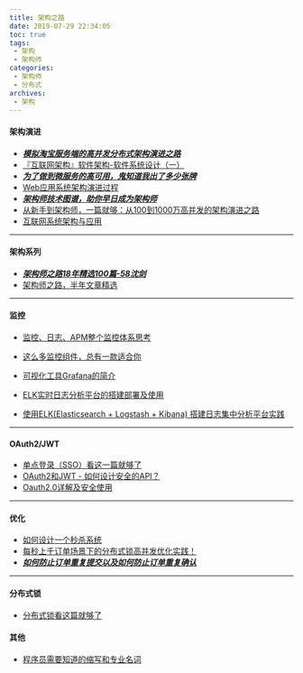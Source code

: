 ```yaml
---
title: 架构之路
date: 2019-07-29 22:34:05
toc: true
tags:
 - 架构
 - 架构师
categories:
 - 架构师
 - 分布式
archives:
 - 架构
---
```

#### 架构演进
- [***模拟淘宝服务端的高并发分布式架构演进之路***](https://mp.weixin.qq.com/s?__biz=MzA5OTAyNzQ2OA==&mid=2649702073&idx=1&sn=6a878cff3064a3d25e831419c7af4d3b&chksm=889301dabfe488ccc03db6e6b3f769868f3bc796d3907cfd1f7890c70ab8f3bc26a8d0c4be5f&mpshare=1&scene=1&srcid=&key=a1f36ea036ec3501370c43ac11fb92d33a2c0afcdbc26de70811855428adcbf0b406f95f52b920e863f8ca0c328843417135fa31afba5e3d269a96d38e55771ea67bf1be8b03bb5db68358e2a65a0947&ascene=1&uin=MzE3NjE2NTk5MA%3D%3D&devicetype=Windows+10&version=62060833&lang=zh_CN&pass_ticket=2iuIPktJ3XC8989RyJnOQ2WaGCpoYQWr7ppZpvPPfNAJocWNNxi2pZp3CyPxydcT)
- [『互联网架构』软件架构-软件系统设计（一）](https://idig8.com/2019/02/10/hulianwangjiagouruanjianjiagou-ruanjianxitongshejiyi/?from=%E6%96%87%E7%AB%A0%E9%A1%B5%E5%86%85%E9%93%BE%E6%8E%A5)
- [***为了做到微服务的高可用，鬼知道我出了多少张牌***](https://mp.weixin.qq.com/s?__biz=MzA5OTAyNzQ2OA==&mid=2649702254&idx=1&sn=3cd3f7e0a24ae52612fad1bfd78569ec&chksm=8893000dbfe4891b5b2f9312495c23e65dc4de080d60f828448ffb223186542e075f5fc7c703&mpshare=1&scene=1&srcid=&sharer_sharetime=1564101784492&sharer_shareid=4dbcc35f4e4d8e71289ec8e611110adb&key=0a01442925ed28a10a1e5a851b91ec07e616dbec4a00ac71e17233bedc854e64a6a3d0c956d0582d8294cab65799af8afbc6404ff8a56758e1a1d1173e1d6ae4eaf52cb442b59ba5418c7b6125376d1c&ascene=1&uin=MzE3NjE2NTk5MA%3D%3D&devicetype=Windows+10&version=62060833&lang=zh_CN&pass_ticket=xHs%2BxxC90eHbJwveH74nVaVi3WDC5CK4JiNiFKNfErid7TjhyNH4BJffksqPFgId)
- [Web应用系统架构演进过程](https://www.jianshu.com/p/9bcb46e18bab?utm_campaign=hugo&utm_medium=reader_share&utm_content=note&utm_source=weixin-friends)
- [***架构师技术图谱，助你早日成为架构师***](https://github.com/toutiaoio/awesome-architecture?hmsr=toutiao.io&utm_medium=toutiao.io&utm_source=toutiao.io)
- [从新手到架构师，一篇就够：从100到1000万高并发的架构演进之路](https://www.jianshu.com/p/35819be616a9?utm_campaign=hugo&utm_medium=reader_share&utm_content=note&utm_source=weixin-friends)
- [互联网系统架构与应用](https://www.jianshu.com/c/838a5c304ffa?utm_campaign=hugo&utm_medium=reader_share&utm_content=collection&utm_source=weixin-friends)
<!--more-->
---
#### 架构系列
- [***架构师之路18年精选100篇-58沈剑***](https://mp.weixin.qq.com/s?__biz=MjM5ODYxMDA5OQ==&mid=2651962040&idx=1&sn=7af0762e71e05389e752f1c3605078fc&chksm=bd2d0f648a5a8672d9c2b30bafb95262d9890842c0cba10862acb099b9d9e9a6533562de5131&mpshare=1&scene=1&srcid=03156JGdfB4CuMIDLlpFwnOh&key=c718fe662394a76e67fc23f634f185f8b7e732765a84d2839d0a00637cad7aa1080da459076a82146cd193c4a1395a20a83129b59760976271f28ecb5a91a942419d8b0b6bd10fd40f6fe5ac140b891e&ascene=1&uin=MzE3NjE2NTk5MA%3D%3D&devicetype=Windows+10&version=62060833&lang=zh_CN&pass_ticket=w44Wv7gcbputzvOXUIN9nMPRuR4dExFw4FucIZ4xR7OH7czHK%2B6BxYEjgkT%2Bh5FS)
- [架构师之路，半年文章精选](https://mp.weixin.qq.com/s?__biz=MjM5ODYxMDA5OQ==&mid=2651962471&idx=1&sn=cd5796c1c7753ef4a1f8e8494a13d69c&chksm=bd2d09bb8a5a80adc32f2d548d3f9ba00eb4f97b6cd5bd132128c16a6180c94832d074996f06&mpshare=1&scene=1&srcid=0708pbTTp9r0Q16bGkkpVUeD&key=c718fe662394a76ee22796cd144c8dab555c9857a9b3f15b3f8a484cb3d55ef904b342f956bf812a92bb032b4ffd63275f38ba101caf2fa49889886e768fff5156755ab673b1dac066e082ebdf3720e3&ascene=1&uin=MzE3NjE2NTk5MA%3D%3D&devicetype=Windows+10&version=62060833&lang=zh_CN&pass_)
---
#### 监控
- [监控、日志、APM整个监控体系思考](https://www.jianshu.com/p/ec9ca8087e89?utm_campaign=hugo&utm_medium=reader_share&utm_content=note&utm_source=weixin-friends)
- [这么多监控组件，总有一款适合你](https://juejin.im/post/5bee22c051882528c4466334?from=%E6%96%87%E7%AB%A0%E9%A1%B5%E5%86%85%E9%93%BE%E6%8E%A5)
- [可视化工具Grafana的简介](https://www.jianshu.com/p/38b3765431de?utm_campaign=hugo&utm_medium=reader_share&utm_content=note&utm_source=weixin-friends)

- [ELK实时日志分析平台的搭建部署及使用](https://www.jianshu.com/p/b0454b6e654f?utm_campaign=hugo&utm_medium=reader_share&utm_content=note&utm_source=weixin-friends)
- [使用ELK(Elasticsearch + Logstash + Kibana) 搭建日志集中分析平台实践](https://www.jianshu.com/p/a9d0013ac089?utm_campaign=hugo&utm_medium=reader_share&utm_content=note&utm_source=weixin-friends)
---
#### OAuth2/JWT
- [单点登录（SSO）看这一篇就够了](https://www.jianshu.com/p/75edcc05acfd?utm_campaign=hugo&utm_medium=reader_share&utm_content=note&utm_source=weixin-friends)
- [OAuth2和JWT - 如何设计安全的API？](https://www.jianshu.com/p/1f2d6e5126cb?utm_campaign=hugo&utm_medium=reader_share&utm_content=note&utm_source=weixin-friends)
- [Oauth2.0详解及安全使用](https://www.jianshu.com/p/243b85771be2?utm_campaign=hugo&utm_medium=reader_share&utm_content=note&utm_source=weixin-friends)
---
#### 优化
- [如何设计一个秒杀系统](https://www.jianshu.com/p/d789ea15d060?utm_campaign=hugo&utm_medium=reader_share&utm_content=note&utm_source=weixin-friends)
- [每秒上千订单场景下的分布式锁高并发优化实践！](https://www.jianshu.com/p/0555cf4af569?utm_campaign=hugo&utm_medium=reader_share&utm_content=note&utm_source=weixin-friends)
- [***如何防止订单重复提交以及如何防止订单重复确认***](https://www.jianshu.com/p/530228b71888?utm_campaign=hugo&utm_medium=reader_share&utm_content=note&utm_source=weixin-friends)
---
#### 分布式锁
- [分布式锁看这篇就够了](http://www.54tianzhisheng.cn/2018/04/24/Distributed_lock/)
#### 其他
- [程序员需要知道的缩写和专业名词](https://mp.weixin.qq.com/s?__biz=MzU4Mjc4NzgyOQ==&mid=2247484573&idx=1&sn=a524034b74363d446acd9dd1b24c1dc4&chksm=fdb3b307cac43a117fe79f1a5d4472293f55c327f2b74b728cbe88f1477fb8d6dea90eee1447&mpshare=1&scene=1&srcid=&sharer_sharetime=1564483928931&sharer_shareid=4dbcc35f4e4d8e71289ec8e611110adb&key=7393e0b0f5ed79b3e083daa91fd4fb78354457953e9cbf0a5c46c3831d28a2eae5a6541331ba5303a174b8eeb4de1a268f41c6da57b75549563f62abe3e9015b2941d05ee9acf8f50056e4204f96bb1a&ascene=1&uin=MzE3NjE2NTk5MA%3D%3D&devicetype=Windows+10&version=62060833&lang=zh_CN&pass_ticket=00F7zUpanC8wAA2IoQJToxWxJ1YS6JcQ%2B1FofcySTCk0a497%2BrsyYlf7OLk0w%2Ff1)





